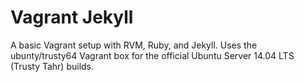 # Vagrant Jekyll

A basic Vagrant setup with RVM, Ruby, and Jekyll.
Uses the ubunty/trusty64 Vagrant box for the official Ubuntu Server 14.04 LTS (Trusty Tahr) builds.
